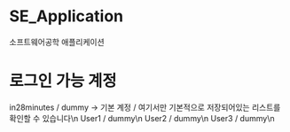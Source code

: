 # SE_Application
소프트웨어공학 애플리케이션

# 로그인 가능 계정
in28minutes / dummy -> 기본 계정 / 여기서만 기본적으로 저장되어있는 리스트를 확인할 수 있습니다\n
User1 / dummy\n
User2 / dummy\n
User3 / dummy\n
